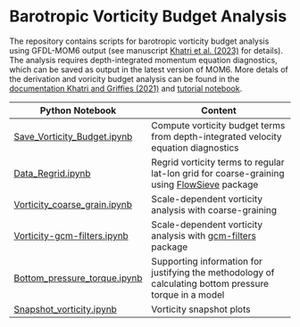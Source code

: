 # Barotropic Vorticity Budget Analysis

The repository contains scripts for barotropic vorticity budget analysis using GFDL-MOM6 output (see manuscript [Khatri et al. (2023)](http://doi.org/10.22541/essoar.168394747.71837050/v1) for details). The analysis requires depth-integrated momentum equation diagnostics, which can be saved as output in the latest version of MOM6. More detals of the derivation and voricity budget analysis can be found in the [documentation Khatri and Griffies (2021)](https://hmkhatri.github.io/docs/MOM6_velocity_vorticity.pdf) and [tutorial notebook](https://mom6-analysiscookbook.readthedocs.io/en/latest/notebooks/Closing_vorticity_budget.html).

| Python Notebook | Content |
| --- | --- |
|[Save_Vorticity_Budget.ipynb](./Analysis/Save_Vorticity_Budget.ipynb) | Compute vorticity budget terms from depth-integrated velocity equation diagnostics |
| [Data_Regrid.ipynb](./Analysis/Data_Regrid.ipynb) | Regrid vorticity terms to regular lat-lon grid for coarse-graining using [FlowSieve](https://github.com/husseinaluie/FlowSieve) package |
| [Vorticity_coarse_grain.ipynb](./JAMES_Paper_Plots/Vorticity_coarse_grain.ipynb) | Scale-dependent vorticity analysis with coarse-graining |
| [Vorticity-gcm-filters.ipynb](./JAMES_Paper_Plots/Vorticity-gcm-filters.ipynb) |  Scale-dependent vorticity analysis with [gcm-filters](https://github.com/ocean-eddy-cpt/gcm-filters) package |
| [Bottom_pressure_torque.ipynb](./JAMES_Paper_Plots/Bottom_pressure_torque.ipynb) | Supporting information for justifying the methodology of calculating bottom pressure torque in a model |
| [Snapshot_vorticity.ipynb](./JAMES_Paper_Plots/Snapshot_vorticity.ipynb) | Vorticity snapshot plots |   
